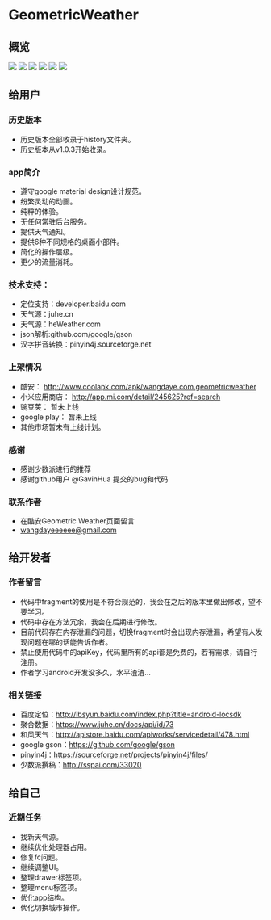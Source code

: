 # GeometricWeather

## 概览

![](https://github.com/WangDaYeeeeee/GeometricWeather/raw/master/preview/enframe_2016-02-09-08-23-181.png)
![](https://github.com/WangDaYeeeeee/GeometricWeather/raw/master/preview/enframe_2016-02-09-08-23-281.png)
![](https://github.com/WangDaYeeeeee/GeometricWeather/raw/master/preview/enframe_2016-02-09-08-25-001.png)
![](https://github.com/WangDaYeeeeee/GeometricWeather/raw/master/preview/enframe_2016-02-18-20-18-581.png)
![](https://github.com/WangDaYeeeeee/GeometricWeather/raw/master/preview/enframe_2016-02-18-23-22-041.png)
![](https://github.com/WangDaYeeeeee/GeometricWeather/raw/master/preview/enframe_2016-02-20-21-06-491.png)

## 给用户

### 历史版本

* 历史版本全部收录于history文件夹。
* 历史版本从v1.0.3开始收录。

### app简介

* 遵守google material design设计规范。
* 纷繁灵动的动画。
* 纯粹的体验。
* 无任何常驻后台服务。
* 提供天气通知。
* 提供6种不同规格的桌面小部件。
* 简化的操作层级。
* 更少的流量消耗。

### 技术支持：

* 定位支持：developer.baidu.com
* 天气源：juhe.cn
* 天气源：heWeather.com
* json解析:github.com/google/gson
* 汉字拼音转换：pinyin4j.sourceforge.net

### 上架情况

* 酷安： http://www.coolapk.com/apk/wangdaye.com.geometricweather
* 小米应用商店： http://app.mi.com/detail/245625?ref=search
* 豌豆荚： 暂未上线
* google play： 暂未上线
* 其他市场暂未有上线计划。

### 感谢

* 感谢少数派进行的推荐
* 感谢github用户 @GavinHua 提交的bug和代码

### 联系作者

* 在酷安Geometric Weather页面留言
* wangdayeeeeee@gmail.com

## 给开发者

### 作者留言

* 代码中fragment的使用是不符合规范的，我会在之后的版本里做出修改，望不要学习。
* 代码中存在方法冗余，我会在后期进行修改。
* 目前代码存在内存泄漏的问题，切换fragment时会出现内存泄漏，希望有人发现问题在哪的话能告诉作者。
* 禁止使用代码中的apiKey，代码里所有的api都是免费的，若有需求，请自行注册。
* 作者学习android开发没多久，水平渣渣...

### 相关链接

* 百度定位：http://lbsyun.baidu.com/index.php?title=android-locsdk
* 聚合数据：https://www.juhe.cn/docs/api/id/73
* 和风天气：http://apistore.baidu.com/apiworks/servicedetail/478.html
* google gson：https://github.com/google/gson
* pinyin4j：https://sourceforge.net/projects/pinyin4j/files/
* 少数派撰稿：http://sspai.com/33020

## 给自己

### 近期任务

* 找新天气源。
* 继续优化处理器占用。
* 修复fc问题。
* 继续调整UI。
* 整理drawer标签项。
* 整理menu标签项。
* 优化app结构。
* 优化切换城市操作。
